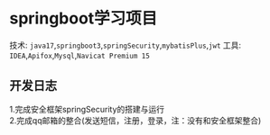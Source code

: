 # springboot学习项目
 技术: `java17`,`springboot3`,`springSecurity`,`mybatisPlus`,`jwt`
 工具: `IDEA`,`Apifox`,`Mysql`,`Navicat Premium 15`
## 开发日志
1.完成安全框架springSecurity的搭建与运行\
2.完成qq邮箱的整合(发送短信，注册，登录，注：没有和安全框架整合)